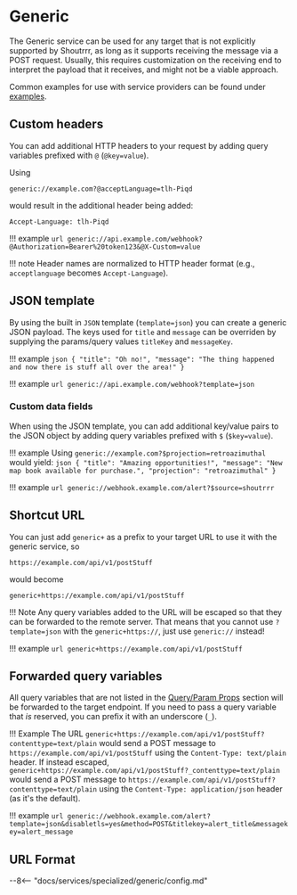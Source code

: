 # Generic

The Generic service can be used for any target that is not explicitly supported by Shoutrrr, as long as it
supports receiving the message via a POST request.
Usually, this requires customization on the receiving end to interpret the payload that it receives, and might
not be a viable approach.

Common examples for use with service providers can be found under [examples](../../../examples/home-assistant/index.md).

## Custom headers

You can add additional HTTP headers to your request by adding query variables prefixed with `@` (`@key=value`).

Using

```url
generic://example.com?@acceptLanguage=tlh-Piqd
```

would result in the additional header being added:

```http
Accept-Language: tlh-Piqd
```

!!! example
    ```url
    generic://api.example.com/webhook?@Authorization=Bearer%20token123&@X-Custom=value
    ```

!!! note
    Header names are normalized to HTTP header format (e.g., `acceptlanguage` becomes `Accept-Language`).

## JSON template

By using the built in `JSON` template (`template=json`) you can create a generic JSON payload. The keys used for `title` and `message` can be overriden
by supplying the params/query values `titleKey` and `messageKey`.

!!! example
    ```json
    {
        "title": "Oh no!",
        "message": "The thing happened and now there is stuff all over the area!"
    }
    ```

!!! example
    ```url
    generic://api.example.com/webhook?template=json
    ```

### Custom data fields

When using the JSON template, you can add additional key/value pairs to the JSON object by adding query variables prefixed with `$` (`$key=value`).

!!! example
    Using `generic://example.com?$projection=retroazimuthal` would yield:
    ```json
    {
        "title": "Amazing opportunities!",
        "message": "New map book available for purchase.",
        "projection": "retroazimuthal"
    }
    ```

!!! example
    ```url
    generic://webhook.example.com/alert?$source=shoutrrr
    ```

## Shortcut URL

You can just add `generic+` as a prefix to your target URL to use it with the generic service, so

```url
https://example.com/api/v1/postStuff
```

would become

```url
generic+https://example.com/api/v1/postStuff
```

!!! Note
    Any query variables added to the URL will be escaped so that they can be forwarded to the remote server. That means that you cannot use `?template=json` with the  `generic+https://`, just use `generic://` instead!

!!! example
    ```url
    generic+https://example.com/api/v1/postStuff
    ```

## Forwarded query variables

All query variables that are not listed in the [Query/Param Props](#queryparam_props) section will be forwarded to the target endpoint.
If you need to pass a query variable that _is_ reserved, you can prefix it with an underscore (`_`).

!!! Example
    The URL `generic+https://example.com/api/v1/postStuff?contenttype=text/plain` would send a POST message to `https://example.com/api/v1/postStuff` using the `Content-Type: text/plain` header.
    If instead escaped, `generic+https://example.com/api/v1/postStuff?_contenttype=text/plain` would send a POST message to `https://example.com/api/v1/postStuff?contenttype=text/plain` using the `Content-Type: application/json` header (as it's the default).

!!! example
    ```url
    generic://webhook.example.com/alert?template=json&disabletls=yes&method=POST&titlekey=alert_title&messagekey=alert_message
    ```

## URL Format

--8<-- "docs/services/specialized/generic/config.md"
